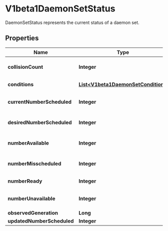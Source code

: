 

# V1beta1DaemonSetStatus

DaemonSetStatus represents the current status of a daemon set.
## Properties

Name | Type | Description | Notes
------------ | ------------- | ------------- | -------------
**collisionCount** | **Integer** | Count of hash collisions for the DaemonSet. The DaemonSet controller uses this field as a collision avoidance mechanism when it needs to create the name for the newest ControllerRevision. |  [optional]
**conditions** | [**List&lt;V1beta1DaemonSetCondition&gt;**](V1beta1DaemonSetCondition.md) | Represents the latest available observations of a DaemonSet&#39;s current state. |  [optional]
**currentNumberScheduled** | **Integer** | The number of nodes that are running at least 1 daemon pod and are supposed to run the daemon pod. More info: https://kubernetes.io/docs/concepts/workloads/controllers/daemonset/ | 
**desiredNumberScheduled** | **Integer** | The total number of nodes that should be running the daemon pod (including nodes correctly running the daemon pod). More info: https://kubernetes.io/docs/concepts/workloads/controllers/daemonset/ | 
**numberAvailable** | **Integer** | The number of nodes that should be running the daemon pod and have one or more of the daemon pod running and available (ready for at least spec.minReadySeconds) |  [optional]
**numberMisscheduled** | **Integer** | The number of nodes that are running the daemon pod, but are not supposed to run the daemon pod. More info: https://kubernetes.io/docs/concepts/workloads/controllers/daemonset/ | 
**numberReady** | **Integer** | The number of nodes that should be running the daemon pod and have one or more of the daemon pod running and ready. | 
**numberUnavailable** | **Integer** | The number of nodes that should be running the daemon pod and have none of the daemon pod running and available (ready for at least spec.minReadySeconds) |  [optional]
**observedGeneration** | **Long** | The most recent generation observed by the daemon set controller. |  [optional]
**updatedNumberScheduled** | **Integer** | The total number of nodes that are running updated daemon pod |  [optional]




